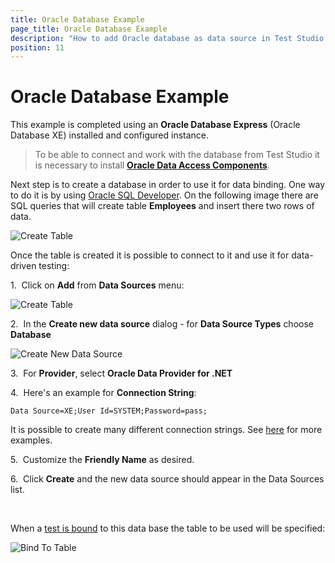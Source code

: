 ```yaml
---
title: Oracle Database Example
page_title: Oracle Database Example
description: "How to add Oracle database as data source in Test Studio project/test."
position: 11
---
```

# Oracle Database Example

This example is completed using an **Oracle Database Express** (Oracle Database XE) installed and configured instance.

> To be able to connect and work with the database from Test Studio it is necessary to install <a href="http://www.oracle.com/technetwork/topics/dotnet/utilsoft-086879.html" target="_blank">**Oracle Data Access Components**</a>.

Next step is to create a database in order to use it for data binding. One way to do it is by using <a href="http://www.oracle.com/technetwork/developer-tools/sql-developer/overview/index.html" target="_blank">Oracle SQL Developer</a>. On the following image there are SQL queries that will create table **Employees** and insert there two rows of data.

![Create Table][1]

Once the table is created it is possible to connect to it and use it for data-driven testing:

1.&nbsp; Click on **Add** from **Data Sources** menu:

![Create Table][4]

2.&nbsp; In the **Create new data source** dialog - for **Data Source Types** choose **Database**

![Create New Data Source][2]

3.&nbsp; For **Provider**, select **Oracle Data Provider for .NET**

4.&nbsp; Here's an example for **Connection String**:

````
Data Source=XE;User Id=SYSTEM;Password=pass;
````

It is possible to create many different connection strings. See <a href="https://www.connectionstrings.com/oracle/" target="_blank">here</a> for more examples.

5.&nbsp; Customize the **Friendly Name** as desired.

6.&nbsp; Click **Create** and the new data source should appear in the Data Sources list.

<br/>

When a <a href="/features/data-driven-testing/bind-test-data-source" target="_blank">test is bound</a> to this data base the table to be used will be specified:

![Bind To Table][3]

[1]: /img/features/data-driven-testing/oracle-db-example/fig1.png
[2]: /img/features/data-driven-testing/oracle-db-example/fig2.png
[3]: /img/features/data-driven-testing/oracle-db-example/fig3.png
[4]: /img/features/data-driven-testing/oracle-db-example/fig4.png